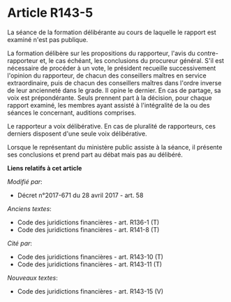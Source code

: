 # Article R143-5

La séance de la formation délibérante au cours de laquelle le rapport est examiné n'est pas publique.

La formation délibère sur les propositions du rapporteur, l'avis du contre-rapporteur et, le cas échéant, les conclusions du
procureur général. S'il est nécessaire de procéder à un vote, le président recueille successivement l'opinion du rapporteur,
de chacun des conseillers maîtres en service extraordinaire, puis de chacun des conseillers maîtres dans l'ordre inverse de
leur ancienneté dans le grade. Il opine le dernier. En cas de partage, sa voix est prépondérante. Seuls prennent part à la
décision, pour chaque rapport examiné, les membres ayant assisté à l'intégralité de la ou des séances le concernant,
auditions comprises.

Le rapporteur a voix délibérative. En cas de pluralité de rapporteurs, ces derniers disposent d'une seule voix délibérative.

Lorsque le représentant du ministère public assiste à la séance, il présente ses conclusions et prend part au débat mais pas
au délibéré.

**Liens relatifs à cet article**

_Modifié par_:

  - Décret n°2017-671 du 28 avril 2017 - art. 58

_Anciens textes_:

  - Code des juridictions financières - art. R136-1 (T)
  - Code des juridictions financières - art. R141-8 (T)

_Cité par_:

  - Code des juridictions financières - art. R143-10 (T)
  - Code des juridictions financières - art. R143-11 (T)

_Nouveaux textes_:

  - Code des juridictions financières - art. R143-15 (V)

